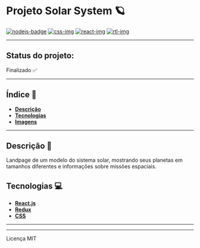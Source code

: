 # Projeto Solar System 🪐
[![nodejs-badge][nodejs-img]][nodejs]
[![css-img]][css]
[![react-img]][react]
[![rtl-img]][rtl]

[nodejs-img]: https://img.shields.io/badge/node.js-v16-darkgreen
[nodejs]: https://nodejs.org/en/

[css-img]: https://img.shields.io/badge/style-CSS-blue
[css]: https://developer.mozilla.org/en-US/docs/Web/CSS

[react-img]: https://img.shields.io/badge/react-v17-blue
[react]: https://reactjs.org/

[rtl-img]: https://img.shields.io/badge/testing-RTL-green
[rtl]: https://testing-library.com/docs/react-testing-library/intro/

---

## Status do projeto:
Finalizado ✅

---

## Índice 📖
* __[Descrição](#description)__
* __[Tecnologias](#technologies)__
* __[Imagens](#images)__

---

## <a name="description">Descrição 📌</a>
Landpage de um modelo do sistema solar, mostrando seus planetas em tamanhos diferentes e informações sobre missões espaciais.

## <a name="technologies">Tecnologias 💻</a>
* __[React.js](https://reactjs.org/)__
* __[Redux](https://redux.js.org/)__
* __[CSS](https://developer.mozilla.org/en-US/docs/Web/CSS)__

---


---
Licença MIT 


